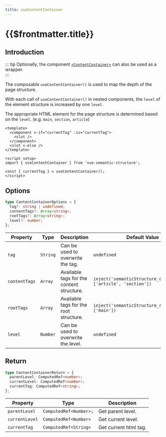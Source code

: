 ```yaml
---
title: useContentContainer
---
```


# {{$frontmatter.title}}

## Introduction

::: tip
Optionally, the component [`<ContentContainer>`](../components/content-container) can also be used as a wrapper.  
:::

The composable `useContentContainer()` is used to map the depth of the page structure.

With each call of `useContentContainer()` in nested components, the `level` of the element structure is increased by one `level`.

The appropriate HTML element for the page structure is determined based on the `level`. (e.g. `main`, `section`, `article`)

```vue
<template>
  <component v-if="currentTag" :is="currentTag">
    <slot />
  </component>
  <slot v-else />
</template>

<script setup>
import { useContentContainer } from 'vue-semantic-structure';

const { currentTag } = useContentContainer();
</script>

```

## Options

```ts
type ContentContainerOptions = {
  tag?: string | undefined;
  contentTags?: Array<string>;
  rootTags?: Array<string>;
  level?: number;
};
```

| Property      | Type     | Description                               | Default Value                                                   |
| ------------- | -------- | ----------------------------------------- | --------------------------------------------------------------- |
| `tag`         | `String` | Can be used to overwrite the tag.         | `undefined`                                                     |
| `contentTags` | `Array`  | Available tags for the content structure. | `inject('semanticStructure_contentTags', ['article', 'section'])` |
| `rootTags`    | `Array`  | Available tags for the root structure.    | `inject('semanticStructure_rootTags', ['main'])`                  |
| `level`       | `Number` | Can be used to overwrite the level.       | `undefined`                                                     |

## Return

```ts
type ContentContainerReturn = {
  parentLevel: ComputedRef<number>;
  currentLevel: ComputedRef<number>;
  currentTag: ComputedRef<string>;
};
```

| Property       | Type                   | Description           |
| -------------- | ---------------------- | --------------------- |
| `parentLevel`  | `ComputedRef<Number>;` | Get parent level.     |
| `currentLevel` | `ComputedRef<Number>`  | Get current level.    |
| `currentTag`   | `ComputedRef<String>`  | Get current html tag. |

